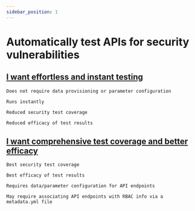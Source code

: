 ```yaml
---
sidebar_position: 1
---
```


# Automatically test APIs for security vulnerabilities

## [I want effortless and instant testing](./zero-conf/zero-conf.md)
    Does not require data provisioning or parameter configuration
   
    Runs instantly 

    Reduced security test coverage

    Reduced efficacy of test results

## [I want comprehensive test coverage and better efficacy](./data-driven/data-driven.md)
    Best security test coverage

    Best efficacy of test results

    Requires data/parameter configuration for API endpoints

    May require associating API endpoints with RBAC info via a metadata.yml file